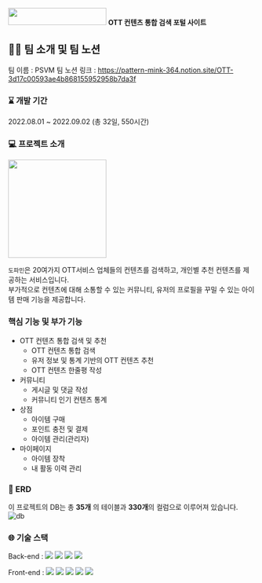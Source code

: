 <img src="https://user-images.githubusercontent.com/96059261/195270444-cf871a62-0273-4b8d-9751-41da2ad77cdb.png" width="200" height="35"> **OTT 컨텐츠 통합 검색 포털 사이트**

## 🧑‍💻 팀 소개 및 팀 노션

팀 이름 : PSVM
팀 노션 링크 : https://pattern-mink-364.notion.site/OTT-3d17c00593ae4b868155952958b7da3f

### ⌛ 개발 기간

2022.08.01 ~ 2022.09.02 (총 32일, 550시간)

### 💻 프로젝트 소개

<img src="https://user-images.githubusercontent.com/96059261/195273094-5a01c09a-61a7-4cdd-95b8-6cdc2768bc3e.png" width="200" >

`도파민`은 20여가지 OTT서비스 업체들의 컨텐츠를 검색하고, 개인별 추천 컨텐츠를 제공하는 서비스입니다.  
부가적으로 컨텐츠에 대해 소통할 수 있는 커뮤니티, 유저의 프로필을 꾸밀 수 있는 아이템 판매 기능을 제공합니다.

### 핵심 기능 및 부가 기능

- OTT 컨텐츠 통합 검색 및 추천
  - OTT 컨텐츠 통합 검색
  - 유저 정보 및 통계 기반의 OTT 컨텐츠 추천
  - OTT 컨텐츠 한줄평 작성
- 커뮤니티
  - 게시글 및 댓글 작성
  - 커뮤니티 인기 컨텐츠 통계
- 상점
  - 아이템 구매
  - 포인트 충전 및 결제
  - 아이템 관리(관리자)
- 마이페이지
  - 아이템 장착
  - 내 활동 이력 관리

### 📜 ERD

이 프로젝트의 DB는 총 **35개** 의 테이블과 **330개**의 컬럼으로 이루어져 있습니다.    
![db](https://user-images.githubusercontent.com/96059261/198163653-3995e62b-ce65-4067-a5ff-f6ea68d95006.png)



### 🌐 기술 스택

Back-end : <img src="https://img.shields.io/badge/java 11-007396?style=for-the-badge&logo=java&logoColor=white"> <img src="https://img.shields.io/badge/spring-6DB33F?style=for-the-badge&logo=spring&logoColor=white"> <img src="https://img.shields.io/badge/mysql-4479A1?style=for-the-badge&logo=mysql&logoColor=white">
<img src="https://img.shields.io/badge/mybatis-black?style=for-the-badge&logo&logoColor=white">

Front-end : <img src="https://img.shields.io/badge/html5-E34F26?style=for-the-badge&logo=html5&logoColor=white"> <img src="https://img.shields.io/badge/css-1572B6?style=for-the-badge&logo=css3&logoColor=white"> <img src="https://img.shields.io/badge/javascript-F7DF1E?style=for-the-badge&logo=javascript&logoColor=black">
<img src="https://img.shields.io/badge/jquery-0769AD?style=for-the-badge&logo=jquery&logoColor=white"> <img src="https://img.shields.io/badge/jsp-000000?style=for-the-badge&logo&logoColor=white">


